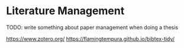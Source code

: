 # Literature Management

TODO: write something about paper management when doing a thesis

https://www.zotero.org/
https://flamingtempura.github.io/bibtex-tidy/